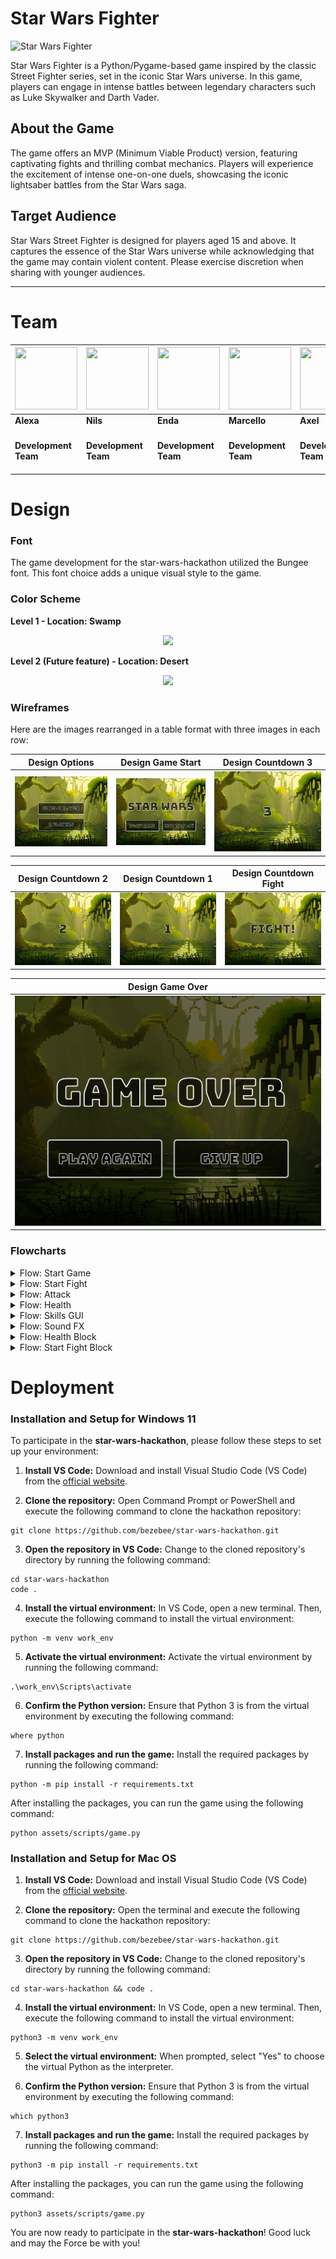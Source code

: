 

# Star Wars Fighter

![Star Wars Fighter](https://res.cloudinary.com/dugnokxox/image/upload/v1683977827/Untitled_design_2_1_ytahxt.png)

Star Wars Fighter is a Python/Pygame-based game inspired by the classic Street Fighter series, set in the iconic Star Wars universe. In this game, players can engage in intense battles between legendary characters such as Luke Skywalker and Darth Vader.

## About the Game

The game offers an MVP (Minimum Viable Product) version, featuring captivating fights and thrilling combat mechanics. Players will experience the excitement of intense one-on-one duels, showcasing the iconic lightsaber battles from the Star Wars saga.

## Target Audience

Star Wars Street Fighter is designed for players aged 15 and above. It captures the essence of the Star Wars universe while acknowledging that the game may contain violent content. Please exercise discretion when sharing with younger audiences.

---

 # Team
 
<img src="https://res.cloudinary.com/dugnokxox/image/upload/v1683972498/2956511464374_571116d863fdb7cfdddc_original_twyjgm.jpg" width="100" height="100"> | <img src="https://res.cloudinary.com/dugnokxox/image/upload/v1683972499/T0L30B202-U04DA4ZBYQP-d6a19f923a1c-512_mjw3aj.jpg" width="100" height="100"> | <img src="https://res.cloudinary.com/dugnokxox/image/upload/v1683972498/5096181649479_1cb1d13081a7b21529ee_original_z2stt5.jpg" width="100" height="100"> | <img src="https://res.cloudinary.com/dugnokxox/image/upload/v1683972498/T0L30B202-U027SSHGWR2-ee27a6441a05-512_big514.jpg" width="100" height="100"> |<img src="https://res.cloudinary.com/dugnokxox/image/upload/v1683974819/T0L30B202-U035YTTV8AY-15207e3a48c9-512_ugxg9a.jpg" width="100" height="100">|<img src="https://res.cloudinary.com/dugnokxox/image/upload/v1683972498/5157186135504_bde3e09c15e748b14e2b_original_vaun4g.jpg" width="120" height="100">|<img src="https://res.cloudinary.com/dugnokxox/image/upload/v1683972498/5119376632039_db27c3bf13f8f4dbcd96_original_if6wmu.png" width="100" height="100"> | <img src="https://res.cloudinary.com/dugnokxox/image/upload/v1683972499/1991261958708_34b36fa33c26782c2f14_original_kuz6uu.png" width="100" height="100">
--- | --- | --- | --- | --- | --- | --- | ---
**Alexa** | **Nils** | **Enda** | **Marcello** | **Axel** | **Stefanie** | **Birger** | **Kasia**
 **Development Team** |  **Development Team** |  **Development Team** |  **Development Team** |  **Development Team** | **Design, README** | **Design, README** | **Scrum Master, Design, README**

# Design

### Font
The game development for the star-wars-hackathon utilized the Bungee font. This font choice adds a unique visual style to the game.

### Color Scheme

**Level 1 - Location: Swamp** 
<p align="center"><img src="https://res.cloudinary.com/dugnokxox/image/upload/v1683975998/Swamp_Level_1_hqivyr.png" ></p>

**Level 2 (Future feature) - Location: Desert** 
<p align="center"><img src="https://res.cloudinary.com/dugnokxox/image/upload/v1683976097/Desert_Level_1_wnrz6i.png" ></p>

### Wireframes

Here are the images rearranged in a table format with three images in each row:

| Design Options                  | Design Game Start                 | Design Countdown 3               |
|---------------------------------|----------------------------------|----------------------------------|
| ![Design Options](assets/readme/design-options.png) | ![Design Game Start](assets/readme/design-gamestart.png) | ![Design Countdown 3](assets/readme/design-countdown3.png) |

| Design Countdown 2              | Design Countdown 1               | Design Countdown Fight           |
|---------------------------------|----------------------------------|----------------------------------|
| ![Design Countdown 2](assets/readme/design-countdown2.png) | ![Design Countdown 1](assets/readme/design-countdown1.png) | ![Design Countdown Fight](assets/readme/design-countdownfight.png) |

| Design Game Over                |
|---------------------------------|
| ![Design Game Over](assets/readme/design-gameover.png) |



### Flowcharts

<details>
  <summary>Flow: Start Game</summary>
  <p align="center">
    <img src="assets/readme/flow-startgame.png" alt="Flow: Start Game" width="50%" height="50%">
  </p>
</details>
<details>
  <summary>Flow: Start Fight</summary>
  <p align="center">
    <img src="assets/readme/flow-startfight.png" alt="Flow: Start Fight" width="50%" height="50%">
  </p>
</details>
<details>
  <summary>Flow: Attack</summary>
  <p align="center">
    <img src="assets/readme/flow-attack.png" alt="Flow: Attack" width="50%" height="50%">
  </p>
</details>
<details>
  <summary>Flow: Health</summary>
  <p align="center">
    <img src="assets/readme/flow-health.png" alt="Flow: Health" width="50%" height="50%">
  </p>
</details>
<details>
  <summary>Flow: Skills GUI</summary>
  <p align="center">
    <img src="assets/readme/flow-skillsgui.png" alt="Flow: Skills GUI" width="50%" height="50%">
  </p>
</details>
<details>
  <summary>Flow: Sound FX</summary>
  <p align="center">
    <img src="assets/readme/flow-soundfx.png" alt="Flow: Sound FX" width="50%" height="50%">
  </p>
</details>
<details>
  <summary>Flow: Health Block</summary>
  <p align="center">
    <img src="assets/readme/flow-healthblock.png" alt="Flow: Health Block" width="50%" height="50%">
  </p>
</details>
<details>
  <summary>Flow: Start Fight Block</summary>
  <p align="center">
    <img src="assets/readme/flow-startfightblock.png" alt="Flow: Start Fight Block" width="50%" height="50%">
  </p>
</details>


# Deployment

### Installation and Setup for Windows 11

To participate in the **star-wars-hackathon**, please follow these steps to set up your environment:

1. **Install VS Code:** Download and install Visual Studio Code (VS Code) from the [official website](https://code.visualstudio.com/).

2. **Clone the repository:** Open Command Prompt or PowerShell and execute the following command to clone the hackathon repository:

```shell
git clone https://github.com/bezebee/star-wars-hackathon.git
```

3. **Open the repository in VS Code:** Change to the cloned repository's directory by running the following command:

```shell
cd star-wars-hackathon
code .
```

4. **Install the virtual environment:** In VS Code, open a new terminal. Then, execute the following command to install the virtual environment:

```shell
python -m venv work_env
```

5. **Activate the virtual environment:** Activate the virtual environment by running the following command:

```shell
.\work_env\Scripts\activate
```

6. **Confirm the Python version:** Ensure that Python 3 is from the virtual environment by executing the following command:

```shell
where python
```

7. **Install packages and run the game:** Install the required packages by running the following command:

```shell
python -m pip install -r requirements.txt
```

After installing the packages, you can run the game using the following command:

```shell
python assets/scripts/game.py
```
### Installation and Setup for Mac OS

1. **Install VS Code:** Download and install Visual Studio Code (VS Code) from the [official website](https://code.visualstudio.com/).

2. **Clone the repository:** Open the terminal and execute the following command to clone the hackathon repository:

```
git clone https://github.com/bezebee/star-wars-hackathon.git
```

3. **Open the repository in VS Code:** Change to the cloned repository's directory by running the following command:

```
cd star-wars-hackathon && code .
```

4. **Install the virtual environment:** In VS Code, open a new terminal. Then, execute the following command to install the virtual environment:

```
python3 -m venv work_env
```

5. **Select the virtual environment:** When prompted, select "Yes" to choose the virtual Python as the interpreter.

6. **Confirm the Python version:** Ensure that Python 3 is from the virtual environment by executing the following command:

```
which python3
```

7. **Install packages and run the game:** Install the required packages by running the following command:

```
python3 -m pip install -r requirements.txt
```

After installing the packages, you can run the game using the following command:

```
python3 assets/scripts/game.py
```

You are now ready to participate in the **star-wars-hackathon**! Good luck and may the Force be with you!
